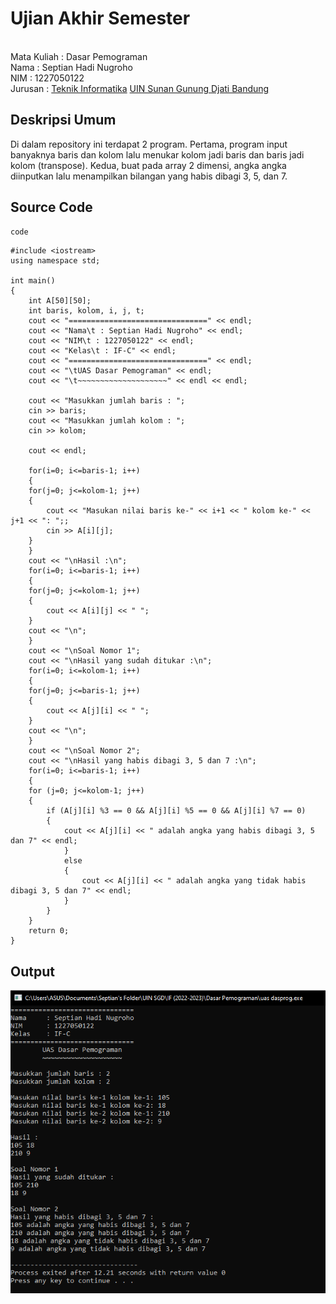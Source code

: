 # Ujian Akhir Semester 
<br>Mata Kuliah 	: Dasar Pemograman
<br> Nama		: Septian Hadi Nugroho
<br>NIM			: 1227050122
<br>Jurusan		: [Teknik Informatika](http://if.uinsgd.ac.id/) [UIN Sunan Gunung Djati Bandung](https://uinsgd.ac.id/) 

## Deskripsi Umum
Di dalam repository ini terdapat 2 program. Pertama, program input banyaknya baris dan kolom lalu menukar kolom jadi baris dan baris jadi kolom (transpose). Kedua, buat pada array 2 dimensi, angka angka diinputkan lalu menampilkan bilangan yang habis dibagi 3, 5, dan 7.
	
## Source Code
 ```c++
 code
```
	#include <iostream>
	using namespace std;

	int main()
	{
		int A[50][50];
		int baris, kolom, i, j, t;
		cout << "===============================" << endl;
		cout << "Nama\t : Septian Hadi Nugroho" << endl;
		cout << "NIM\t : 1227050122" << endl;
		cout << "Kelas\t : IF-C" << endl;
		cout << "===============================" << endl;
		cout << "\tUAS Dasar Pemograman" << endl;
		cout << "\t~~~~~~~~~~~~~~~~~~~~" << endl << endl;

		cout << "Masukkan jumlah baris : ";
		cin >> baris;
		cout << "Masukkan jumlah kolom : ";
		cin >> kolom;

		cout << endl;

	    for(i=0; i<=baris-1; i++)
	    {
		for(j=0; j<=kolom-1; j++)
		{
		    cout << "Masukan nilai baris ke-" << i+1 << " kolom ke-" << j+1 << ": ";;
		    cin >> A[i][j];
		}
		}
		cout << "\nHasil :\n";
	    for(i=0; i<=baris-1; i++)
	    {
		for(j=0; j<=kolom-1; j++)
		{
		    cout << A[i][j] << " ";
		}
		cout << "\n";
		}
		cout << "\nSoal Nomor 1";
		cout << "\nHasil yang sudah ditukar :\n";
	    for(i=0; i<=kolom-1; i++)
	    {
		for(j=0; j<=baris-1; j++)
		{
			cout << A[j][i] << " ";
		}
		cout << "\n";
	    }
	    cout << "\nSoal Nomor 2";
	    cout << "\nHasil yang habis dibagi 3, 5 dan 7 :\n";
	    for(i=0; i<=baris-1; i++)
	    {
		for (j=0; j<=kolom-1; j++)
		{
			if (A[j][i] %3 == 0 && A[j][i] %5 == 0 && A[j][i] %7 == 0)
			{
				cout << A[j][i] << " adalah angka yang habis dibagi 3, 5 dan 7" << endl;
				}
				else
				{
					cout << A[j][i] << " adalah angka yang tidak habis dibagi 3, 5 dan 7" << endl;
				}
			}
		}
		return 0;
	}

## Output
![UAS Dasprog](https://github.com/septianhadinugroho/UAS-Dasprog-Soal/blob/main/uas%20dasprog.PNG)
